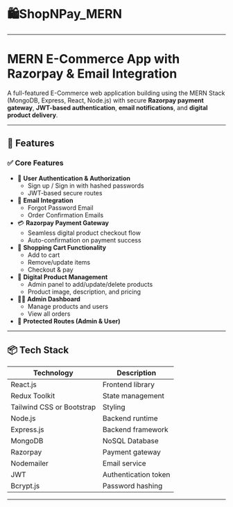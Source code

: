 # 🛍️ShopNPay_MERN
 
---
 
# MERN E-Commerce App with Razorpay & Email Integration

A full-featured E-Commerce web application building using the MERN Stack (MongoDB, Express, React, Node.js) with secure **Razorpay payment gateway**, **JWT-based authentication**, **email notifications**, and **digital product delivery**.

--- 
 
## 🚀 Features
 
### ✅ Core Features
- 🔐 **User Authentication & Authorization**
  - Sign up / Sign in with hashed passwords
  - JWT-based secure routes
- 📧 **Email Integration**
  - Forgot Password Email
  - Order Confirmation Emails
- 💳 **Razorpay Payment Gateway**
  - Seamless digital product checkout flow
  - Auto-confirmation on payment success
- 🛒 **Shopping Cart Functionality**
  - Add to cart
  - Remove/update items
  - Checkout & pay
- 🧾 **Digital Product Management**
  - Admin panel to add/update/delete products
  - Product image, description, and pricing
- 🧑‍💼 **Admin Dashboard**
  - Manage products and users
  - View all orders
- 🔐 **Protected Routes (Admin & User)**

---

## 📦 Tech Stack

| Technology | Description |
|------------|-------------|
| React.js   | Frontend library |
| Redux Toolkit | State management |
| Tailwind CSS or Bootstrap | Styling |
| Node.js    | Backend runtime |
| Express.js | Backend framework |
| MongoDB    | NoSQL Database |
| Razorpay   | Payment gateway |
| Nodemailer | Email service |
| JWT        | Authentication token |
| Bcrypt.js  | Password hashing |
 
---





